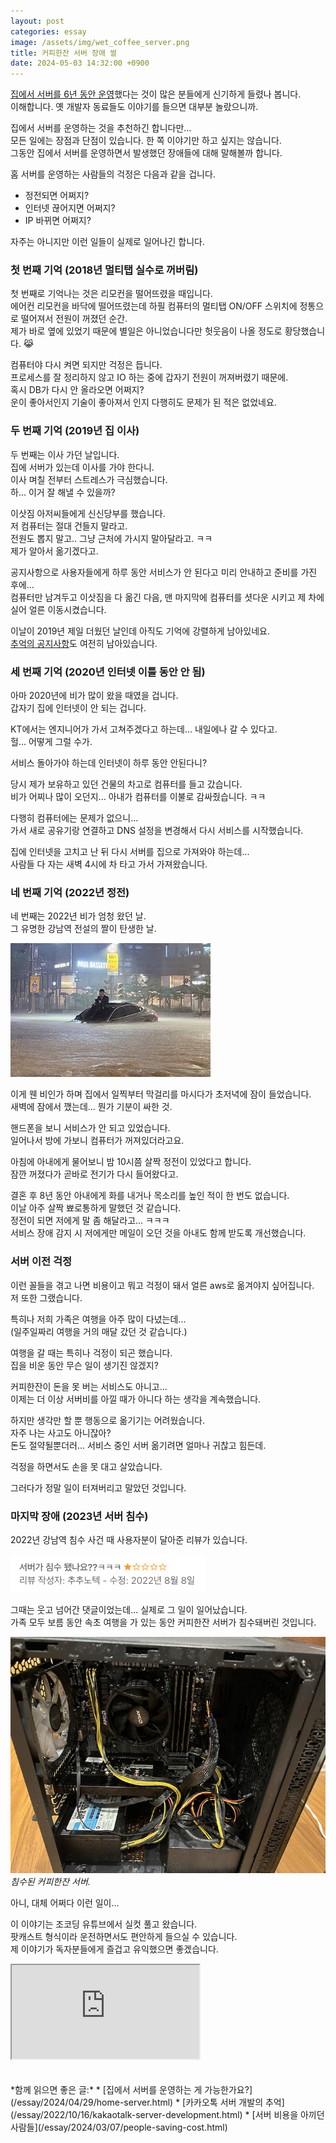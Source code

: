 ```yaml
---
layout: post
categories: essay
image: /assets/img/wet_coffee_server.png
title: 커피한잔 서버 장애 썰
date: 2024-05-03 14:32:00 +0900
---
```


[집에서 서버를 6년 동안 운영](/essay/2024/04/29/home-server.html)했다는 것이 많은 분들에게 신기하게 들렸나 봅니다.  
이해합니다. 옛 개발자 동료들도 이야기를 들으면 대부분 놀랐으니까.

집에서 서버를 운영하는 것을 추천하긴 합니다만...  
모든 일에는 장점과 단점이 있습니다. 한 쪽 이야기만 하고 싶지는 않습니다.  
그동안 집에서 서버를 운영하면서 발생했던 장애들에 대해 말해볼까 합니다.

홈 서버를 운영하는 사람들의 걱정은 다음과 같을 겁니다.  
* 정전되면 어쩌지?
* 인터넷 끊어지면 어쩌지?
* IP 바뀌면 어쩌지?  

자주는 아니지만 이런 일들이 실제로 일어나긴 합니다.  

### 첫 번째 기억 (2018년 멀티탭 실수로 꺼버림) ###
첫 번째로 기억나는 것은 리모컨을 떨어뜨렸을 때입니다.  
에어컨 리모컨을 바닥에 떨어뜨렸는데 하필 컴퓨터의 멀티탭 ON/OFF 스위치에 정통으로 떨어져서 전원이 꺼졌던 순간.  
제가 바로 옆에 있었기 때문에 별일은 아니었습니다만 헛웃음이 나올 정도로 황당했습니다. 😹

컴퓨터야 다시 켜면 되지만 걱정은 듭니다.  
프로세스를 잘 정리하지 않고 IO 하는 중에 갑자기 전원이 꺼져버렸기 때문에.  
혹시 DB가 다시 안 올라오면 어쩌지?  
운이 좋아서인지 기술이 좋아져서 인지 다행히도 문제가 된 적은 없었네요.

### 두 번째 기억 (2019년 집 이사) ###
두 번째는 이사 가던 날입니다.  
집에 서버가 있는데 이사를 가야 한다니.  
이사 며칠 전부터 스트레스가 극심했습니다.  
하... 이거 잘 해낼 수 있을까?

이삿짐 아저씨들에게 신신당부를 했습니다.  
저 컴퓨터는 절대 건들지 말라고.  
전원도 뽑지 말고.. 그냥 근처에 가시지 말아달라고. ㅋㅋ  
제가 알아서 옮기겠다고.

공지사항으로 사용자들에게 하루 동안 서비스가 안 된다고 미리 안내하고 준비를 가진 후에...  
컴퓨터만 남겨두고 이삿짐을 다 옮긴 다음, 맨 마지막에 컴퓨터를 셧다운 시키고 제 차에 실어 얼른 이동시켰습니다.

이날이 2019년 제일 더웠던 날인데 아직도 기억에 강렬하게 남아있네요.  
[추억의 공지사항](https://withcoffee.app/notices/20)도 여전히 남아있습니다.

### 세 번째 기억 (2020년 인터넷 이틀 동안 안 됨)
아마 2020년에 비가 많이 왔을 때였을 겁니다.  
갑자기 집에 인터넷이 안 되는 겁니다.

KT에서는 엔지니어가 가서 고쳐주겠다고 하는데... 내일에나 갈 수 있다고.  
헐... 어떻게 그럴 수가.

서비스 돌아가야 하는데 인터넷이 하루 동안 안된다니?

당시 제가 보유하고 있던 건물의 차고로 컴퓨터를 들고 갔습니다.  
비가 어찌나 많이 오던지... 아내가 컴퓨터를 이불로 감싸줬습니다. ㅋㅋ

다행히 컴퓨터에는 문제가 없으니...  
가서 새로 공유기랑 연결하고 DNS 설정을 변경해서 다시 서비스를 시작했습니다.

집에 인터넷을 고치고 난 뒤 다시 서버를 집으로 가져와야 하는데...  
사람들 다 자는 새벽 4시에 차 타고 가서 가져왔습니다.

### 네 번째 기억 (2022년 정전) ###
네 번째는 2022년 비가 엄청 왔던 날.  
그 유명한 강남역 전설의 짤이 탄생한 날.

![강남역 침수 서초동 현자](/assets/img/gangnam_flood.png)

이게 웬 비인가 하며 집에서 일찍부터 막걸리를 마시다가 초저녁에 잠이 들었습니다.  
새벽에 잠에서 깼는데... 뭔가 기분이 싸한 것.

핸드폰을 보니 서비스가 안 되고 있었습니다.  
일어나서 방에 가보니 컴퓨터가 꺼져있더라고요.

아침에 아내에게 물어보니 밤 10시쯤 살짝 정전이 있었다고 합니다.  
잠깐 꺼졌다가 곧바로 전기가 다시 들어왔다고.  

결혼 후 8년 동안 아내에게 화를 내거나 목소리를 높인 적이 한 번도 없습니다.  
이날 아주 살짝 뾰로통하게 말했던 것 같습니다.  
정전이 되면 저에게 말 좀 해달라고... ㅋㅋㅋ  
서비스 장애 감지 시 저에게만 메일이 오던 것을 아내도 함께 받도록 개선했습니다.  

### 서버 이전 걱정 ###
이런 꼴들을 겪고 나면 비용이고 뭐고 걱정이 돼서 얼른 aws로 옮겨야지 싶어집니다.  
저 또한 그랬습니다.

특히나 저희 가족은 여행을 아주 많이 다녔는데...  
(일주일짜리 여행을 거의 매달 갔던 것 같습니다.)

여행을 갈 때는 특히나 걱정이 되곤 했습니다.  
집을 비운 동안 무슨 일이 생기진 않겠지?

커피한잔이 돈을 못 버는 서비스도 아니고...  
이제는 더 이상 서버비를 아낄 때가 아니다 하는 생각을 계속했습니다.

하지만 생각만 할 뿐 행동으로 옮기기는 어려웠습니다.  
자주 나는 사고도 아니잖아?  
돈도 절약될뿐더러... 서비스 중인 서버 옮기려면 얼마나 귀찮고 힘든데.

걱정을 하면서도 손을 못 대고 살았습니다.

그러다가 정말 일이 터져버리고 말았던 것입니다.  

### 마지막 장애 (2023년 서버 침수) ###

2022년 강남역 침수 사건 때 사용자분이 달아준 리뷰가 있습니다.

![서버 침수됐나요?](/assets/img/server_flooded.png)  

그때는 웃고 넘어간 댓글이었는데... 실제로 그 일이 일어났습니다.  
가족 모두 보름 동안 속초 여행을 가 있는 동안 커피한잔 서버가 침수돼버린 것입니다.

![침수된 커피한잔 서버](/assets/img/wet_coffee_server.png)  
*침수된 커피한잔 서버.*

아니, 대체 어쩌다 이런 일이...

이 이야기는 조코딩 유튜브에서 실컷 풀고 왔습니다.  
팟캐스트 형식이라 운전하면서도 편안하게 들으실 수 있습니다.  
제 이야기가 독자분들에게 즐겁고 유익했으면 좋겠습니다.

<div class="iframe-container">
    <iframe src="https://www.youtube.com/embed/Z2VXtzFYd1w" allowfullscreen></iframe>
</div>
<br>
<br>
*함께 읽으면 좋은 글:*
* [집에서 서버를 운영하는 게 가능한가요?](/essay/2024/04/29/home-server.html)
* [카카오톡 서버 개발의 추억](/essay/2022/10/16/kakaotalk-server-development.html)
* [서버 비용을 아끼던 사람들](/essay/2024/03/07/people-saving-cost.html)